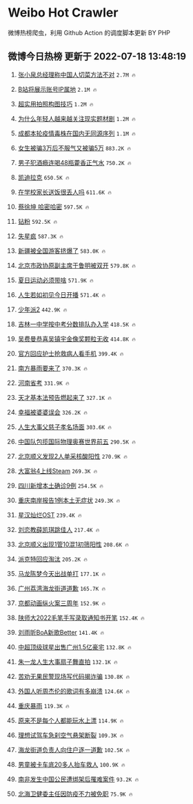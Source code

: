 # Weibo Hot Crawler 



微博热榜爬虫，利用 Github Action 的调度脚本更新 BY PHP 


## 微博今日热榜 更新于 2022-07-18 13:48:19 
1. [张小泉总经理称中国人切菜方法不对](https://s.weibo.com/weibo?q=%23%E5%BC%A0%E5%B0%8F%E6%B3%89%E6%80%BB%E7%BB%8F%E7%90%86%E7%A7%B0%E4%B8%AD%E5%9B%BD%E4%BA%BA%E5%88%87%E8%8F%9C%E6%96%B9%E6%B3%95%E4%B8%8D%E5%AF%B9%23&Refer=top) `2.7M 🔥` 

1. [B站将展示账号IP属地](https://s.weibo.com/weibo?q=%23B%E7%AB%99%E5%B0%86%E5%B1%95%E7%A4%BA%E8%B4%A6%E5%8F%B7IP%E5%B1%9E%E5%9C%B0%23&Refer=top) `2.1M 🔥` 

1. [超实用拍照构图技巧](https://s.weibo.com/weibo?q=%23%E8%B6%85%E5%AE%9E%E7%94%A8%E6%8B%8D%E7%85%A7%E6%9E%84%E5%9B%BE%E6%8A%80%E5%B7%A7%23&Refer=top) `1.2M 🔥` 

1. [为什么年轻人越来越关注现实题材剧](https://s.weibo.com/weibo?q=%23%E4%B8%BA%E4%BB%80%E4%B9%88%E5%B9%B4%E8%BD%BB%E4%BA%BA%E8%B6%8A%E6%9D%A5%E8%B6%8A%E5%85%B3%E6%B3%A8%E7%8E%B0%E5%AE%9E%E9%A2%98%E6%9D%90%E5%89%A7%23&Refer=top) `1.2M 🔥` 

1. [成都本轮疫情毒株在国内无同源序列](https://s.weibo.com/weibo?q=%23%E6%88%90%E9%83%BD%E6%9C%AC%E8%BD%AE%E7%96%AB%E6%83%85%E6%AF%92%E6%A0%AA%E5%9C%A8%E5%9B%BD%E5%86%85%E6%97%A0%E5%90%8C%E6%BA%90%E5%BA%8F%E5%88%97%23&Refer=top) `1.1M 🔥` 

1. [女生被骗3万后不服气又被骗5万](https://s.weibo.com/weibo?q=%23%E5%A5%B3%E7%94%9F%E8%A2%AB%E9%AA%973%E4%B8%87%E5%90%8E%E4%B8%8D%E6%9C%8D%E6%B0%94%E5%8F%88%E8%A2%AB%E9%AA%975%E4%B8%87%23&Refer=top) `883.2K 🔥` 

1. [男子犯酒瘾连喝48瓶藿香正气水](https://s.weibo.com/weibo?q=%23%E7%94%B7%E5%AD%90%E7%8A%AF%E9%85%92%E7%98%BE%E8%BF%9E%E5%96%9D48%E7%93%B6%E8%97%BF%E9%A6%99%E6%AD%A3%E6%B0%94%E6%B0%B4%23&Refer=top) `750.2K 🔥` 

1. [凯迪拉克](https://s.weibo.com/weibo?q=%E5%87%AF%E8%BF%AA%E6%8B%89%E5%85%8B&Refer=top) `650.5K 🔥` 

1. [在学校家长送饭很丢人吗](https://s.weibo.com/weibo?q=%23%E5%9C%A8%E5%AD%A6%E6%A0%A1%E5%AE%B6%E9%95%BF%E9%80%81%E9%A5%AD%E5%BE%88%E4%B8%A2%E4%BA%BA%E5%90%97%23&Refer=top) `611.6K 🔥` 

1. [蔡徐坤 哈密哈密](https://s.weibo.com/weibo?q=%E8%94%A1%E5%BE%90%E5%9D%A4%20%E5%93%88%E5%AF%86%E5%93%88%E5%AF%86&Refer=top) `597.5K 🔥` 

1. [钻粉](https://s.weibo.com/weibo?q=%E9%92%BB%E7%B2%89&Refer=top) `592.5K 🔥` 

1. [失星疯](https://s.weibo.com/weibo?q=%23%E5%A4%B1%E6%98%9F%E7%96%AF%23&Refer=top) `587.3K 🔥` 

1. [新疆被全国游客挤爆了](https://s.weibo.com/weibo?q=%23%E6%96%B0%E7%96%86%E8%A2%AB%E5%85%A8%E5%9B%BD%E6%B8%B8%E5%AE%A2%E6%8C%A4%E7%88%86%E4%BA%86%23&Refer=top) `583.0K 🔥` 

1. [北京市政协原副主席于鲁明被双开](https://s.weibo.com/weibo?q=%23%E5%8C%97%E4%BA%AC%E5%B8%82%E6%94%BF%E5%8D%8F%E5%8E%9F%E5%89%AF%E4%B8%BB%E5%B8%AD%E4%BA%8E%E9%B2%81%E6%98%8E%E8%A2%AB%E5%8F%8C%E5%BC%80%23&Refer=top) `579.8K 🔥` 

1. [夏日运动必须带啥](https://s.weibo.com/weibo?q=%23%E5%A4%8F%E6%97%A5%E8%BF%90%E5%8A%A8%E5%BF%85%E9%A1%BB%E5%B8%A6%E5%95%A5%23&Refer=top) `571.9K 🔥` 

1. [人生若如初见今日开播](https://s.weibo.com/weibo?q=%23%E4%BA%BA%E7%94%9F%E8%8B%A5%E5%A6%82%E5%88%9D%E8%A7%81%E4%BB%8A%E6%97%A5%E5%BC%80%E6%92%AD%23&Refer=top) `571.4K 🔥` 

1. [少年派2](https://s.weibo.com/weibo?q=%23%E5%B0%91%E5%B9%B4%E6%B4%BE2%23&Refer=top) `442.9K 🔥` 

1. [吉林一中学按中考分数排队办入学](https://s.weibo.com/weibo?q=%23%E5%90%89%E6%9E%97%E4%B8%80%E4%B8%AD%E5%AD%A6%E6%8C%89%E4%B8%AD%E8%80%83%E5%88%86%E6%95%B0%E6%8E%92%E9%98%9F%E5%8A%9E%E5%85%A5%E5%AD%A6%23&Refer=top) `418.5K 🔥` 

1. [吴费曼恭喜吴镇宇金像奖颗粒无收](https://s.weibo.com/weibo?q=%23%E5%90%B4%E8%B4%B9%E6%9B%BC%E6%81%AD%E5%96%9C%E5%90%B4%E9%95%87%E5%AE%87%E9%87%91%E5%83%8F%E5%A5%96%E9%A2%97%E7%B2%92%E6%97%A0%E6%94%B6%23&Refer=top) `414.8K 🔥` 

1. [官方回应护士抢救病人看手机](https://s.weibo.com/weibo?q=%23%E5%AE%98%E6%96%B9%E5%9B%9E%E5%BA%94%E6%8A%A4%E5%A3%AB%E6%8A%A2%E6%95%91%E7%97%85%E4%BA%BA%E7%9C%8B%E6%89%8B%E6%9C%BA%23&Refer=top) `399.4K 🔥` 

1. [南方暴雨要来了](https://s.weibo.com/weibo?q=%23%E5%8D%97%E6%96%B9%E6%9A%B4%E9%9B%A8%E8%A6%81%E6%9D%A5%E4%BA%86%23&Refer=top) `370.3K 🔥` 

1. [河南省考](https://s.weibo.com/weibo?q=%E6%B2%B3%E5%8D%97%E7%9C%81%E8%80%83&Refer=top) `331.9K 🔥` 

1. [天才基本法预告燃起来了](https://s.weibo.com/weibo?q=%23%E5%A4%A9%E6%89%8D%E5%9F%BA%E6%9C%AC%E6%B3%95%E9%A2%84%E5%91%8A%E7%87%83%E8%B5%B7%E6%9D%A5%E4%BA%86%23&Refer=top) `327.1K 🔥` 

1. [幸福被婆婆误会](https://s.weibo.com/weibo?q=%23%E5%B9%B8%E7%A6%8F%E8%A2%AB%E5%A9%86%E5%A9%86%E8%AF%AF%E4%BC%9A%23&Refer=top) `326.2K 🔥` 

1. [人生大事父慈子孝名场面](https://s.weibo.com/weibo?q=%23%E4%BA%BA%E7%94%9F%E5%A4%A7%E4%BA%8B%E7%88%B6%E6%85%88%E5%AD%90%E5%AD%9D%E5%90%8D%E5%9C%BA%E9%9D%A2%23&Refer=top) `303.6K 🔥` 

1. [中国队包揽国际物理奥赛世界前五](https://s.weibo.com/weibo?q=%23%E4%B8%AD%E5%9B%BD%E9%98%9F%E5%8C%85%E6%8F%BD%E5%9B%BD%E9%99%85%E7%89%A9%E7%90%86%E5%A5%A5%E8%B5%9B%E4%B8%96%E7%95%8C%E5%89%8D%E4%BA%94%23&Refer=top) `290.5K 🔥` 

1. [北京顺义发现2人单采核酸阳性](https://s.weibo.com/weibo?q=%23%E5%8C%97%E4%BA%AC%E9%A1%BA%E4%B9%89%E5%8F%91%E7%8E%B02%E4%BA%BA%E5%8D%95%E9%87%87%E6%A0%B8%E9%85%B8%E9%98%B3%E6%80%A7%23&Refer=top) `270.9K 🔥` 

1. [大富翁4上线Steam](https://s.weibo.com/weibo?q=%23%E5%A4%A7%E5%AF%8C%E7%BF%814%E4%B8%8A%E7%BA%BFSteam%23&Refer=top) `269.3K 🔥` 

1. [四川新增本土确诊9例](https://s.weibo.com/weibo?q=%23%E5%9B%9B%E5%B7%9D%E6%96%B0%E5%A2%9E%E6%9C%AC%E5%9C%9F%E7%A1%AE%E8%AF%8A9%E4%BE%8B%23&Refer=top) `254.5K 🔥` 

1. [重庆南岸报告1例本土无症状](https://s.weibo.com/weibo?q=%23%E9%87%8D%E5%BA%86%E5%8D%97%E5%B2%B8%E6%8A%A5%E5%91%8A1%E4%BE%8B%E6%9C%AC%E5%9C%9F%E6%97%A0%E7%97%87%E7%8A%B6%23&Refer=top) `249.3K 🔥` 

1. [星汉灿烂OST](https://s.weibo.com/weibo?q=%23%E6%98%9F%E6%B1%89%E7%81%BF%E7%83%82OST%23&Refer=top) `239.4K 🔥` 

1. [刘恋教薛凯琪跳佳人](https://s.weibo.com/weibo?q=%23%E5%88%98%E6%81%8B%E6%95%99%E8%96%9B%E5%87%AF%E7%90%AA%E8%B7%B3%E4%BD%B3%E4%BA%BA%23&Refer=top) `217.4K 🔥` 

1. [北京顺义出现1管10混1初筛阳性](https://s.weibo.com/weibo?q=%23%E5%8C%97%E4%BA%AC%E9%A1%BA%E4%B9%89%E5%87%BA%E7%8E%B01%E7%AE%A110%E6%B7%B71%E5%88%9D%E7%AD%9B%E9%98%B3%E6%80%A7%23&Refer=top) `208.6K 🔥` 

1. [派克特回应淘汰](https://s.weibo.com/weibo?q=%23%E6%B4%BE%E5%85%8B%E7%89%B9%E5%9B%9E%E5%BA%94%E6%B7%98%E6%B1%B0%23&Refer=top) `205.2K 🔥` 

1. [马龙陈梦今天出战单打](https://s.weibo.com/weibo?q=%23%E9%A9%AC%E9%BE%99%E9%99%88%E6%A2%A6%E4%BB%8A%E5%A4%A9%E5%87%BA%E6%88%98%E5%8D%95%E6%89%93%23&Refer=top) `177.1K 🔥` 

1. [广州荔湾海龙街道道歉](https://s.weibo.com/weibo?q=%23%E5%B9%BF%E5%B7%9E%E8%8D%94%E6%B9%BE%E6%B5%B7%E9%BE%99%E8%A1%97%E9%81%93%E9%81%93%E6%AD%89%23&Refer=top) `165.7K 🔥` 

1. [京都动画纵火案三周年](https://s.weibo.com/weibo?q=%23%E4%BA%AC%E9%83%BD%E5%8A%A8%E7%94%BB%E7%BA%B5%E7%81%AB%E6%A1%88%E4%B8%89%E5%91%A8%E5%B9%B4%23&Refer=top) `152.9K 🔥` 

1. [陕师大2022毛笔手写录取通知书开笔](https://s.weibo.com/weibo?q=%23%E9%99%95%E5%B8%88%E5%A4%A72022%E6%AF%9B%E7%AC%94%E6%89%8B%E5%86%99%E5%BD%95%E5%8F%96%E9%80%9A%E7%9F%A5%E4%B9%A6%E5%BC%80%E7%AC%94%23&Refer=top) `152.4K 🔥` 

1. [刘雨昕BoA新歌Better](https://s.weibo.com/weibo?q=%23%E5%88%98%E9%9B%A8%E6%98%95BoA%E6%96%B0%E6%AD%8CBetter%23&Refer=top) `141.4K 🔥` 

1. [中超顶级球星出售广州1.5亿豪宅](https://s.weibo.com/weibo?q=%23%E4%B8%AD%E8%B6%85%E9%A1%B6%E7%BA%A7%E7%90%83%E6%98%9F%E5%87%BA%E5%94%AE%E5%B9%BF%E5%B7%9E1.5%E4%BA%BF%E8%B1%AA%E5%AE%85%23&Refer=top) `132.8K 🔥` 

1. [朱一龙人生大事扇子舞直拍](https://s.weibo.com/weibo?q=%23%E6%9C%B1%E4%B8%80%E9%BE%99%E4%BA%BA%E7%94%9F%E5%A4%A7%E4%BA%8B%E6%89%87%E5%AD%90%E8%88%9E%E7%9B%B4%E6%8B%8D%23&Refer=top) `132.1K 🔥` 

1. [苦劝无果民警现场写代码揭诈骗](https://s.weibo.com/weibo?q=%23%E8%8B%A6%E5%8A%9D%E6%97%A0%E6%9E%9C%E6%B0%91%E8%AD%A6%E7%8E%B0%E5%9C%BA%E5%86%99%E4%BB%A3%E7%A0%81%E6%8F%AD%E8%AF%88%E9%AA%97%23&Refer=top) `130.8K 🔥` 

1. [外国人听周杰伦的歌词有多崩溃](https://s.weibo.com/weibo?q=%23%E5%A4%96%E5%9B%BD%E4%BA%BA%E5%90%AC%E5%91%A8%E6%9D%B0%E4%BC%A6%E7%9A%84%E6%AD%8C%E8%AF%8D%E6%9C%89%E5%A4%9A%E5%B4%A9%E6%BA%83%23&Refer=top) `124.6K 🔥` 

1. [重庆暴雨](https://s.weibo.com/weibo?q=%23%E9%87%8D%E5%BA%86%E6%9A%B4%E9%9B%A8%23&Refer=top) `119.3K 🔥` 

1. [原来不是每个人都能玩水上漂](https://s.weibo.com/weibo?q=%23%E5%8E%9F%E6%9D%A5%E4%B8%8D%E6%98%AF%E6%AF%8F%E4%B8%AA%E4%BA%BA%E9%83%BD%E8%83%BD%E7%8E%A9%E6%B0%B4%E4%B8%8A%E6%BC%82%23&Refer=top) `114.9K 🔥` 

1. [理想试驾车急刹空气悬架断裂](https://s.weibo.com/weibo?q=%23%E7%90%86%E6%83%B3%E8%AF%95%E9%A9%BE%E8%BD%A6%E6%80%A5%E5%88%B9%E7%A9%BA%E6%B0%94%E6%82%AC%E6%9E%B6%E6%96%AD%E8%A3%82%23&Refer=top) `109.3K 🔥` 

1. [海龙街道负责人向住户逐一道歉](https://s.weibo.com/weibo?q=%23%E6%B5%B7%E9%BE%99%E8%A1%97%E9%81%93%E8%B4%9F%E8%B4%A3%E4%BA%BA%E5%90%91%E4%BD%8F%E6%88%B7%E9%80%90%E4%B8%80%E9%81%93%E6%AD%89%23&Refer=top) `102.5K 🔥` 

1. [男童被卡车底20多人抬车救人](https://s.weibo.com/weibo?q=%23%E7%94%B7%E7%AB%A5%E8%A2%AB%E5%8D%A1%E8%BD%A6%E5%BA%9520%E5%A4%9A%E4%BA%BA%E6%8A%AC%E8%BD%A6%E6%95%91%E4%BA%BA%23&Refer=top) `100.9K 🔥` 

1. [南非发生中国公民遭绑架后罹难案件](https://s.weibo.com/weibo?q=%23%E5%8D%97%E9%9D%9E%E5%8F%91%E7%94%9F%E4%B8%AD%E5%9B%BD%E5%85%AC%E6%B0%91%E9%81%AD%E7%BB%91%E6%9E%B6%E5%90%8E%E7%BD%B9%E9%9A%BE%E6%A1%88%E4%BB%B6%23&Refer=top) `93.2K 🔥` 

1. [北海卫健委主任因防疫不力被免职](https://s.weibo.com/weibo?q=%23%E5%8C%97%E6%B5%B7%E5%8D%AB%E5%81%A5%E5%A7%94%E4%B8%BB%E4%BB%BB%E5%9B%A0%E9%98%B2%E7%96%AB%E4%B8%8D%E5%8A%9B%E8%A2%AB%E5%85%8D%E8%81%8C%23&Refer=top) `75.9K 🔥` 

